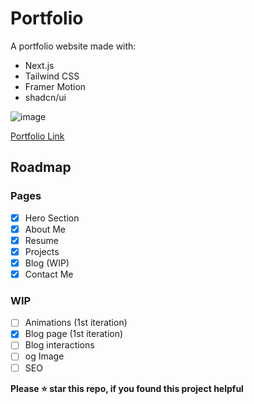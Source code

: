 
# Portfolio
A portfolio website made with:
- Next.js
- Tailwind CSS
- Framer Motion
- shadcn/ui

![image](https://github.com/user-attachments/assets/b6eb0ff5-884a-46e7-85c6-e3094555f575)


[Portfolio Link](https://zackozack.xyz)

## Roadmap

### Pages
- [x] Hero Section
- [x] About Me
- [x] Resume
- [x] Projects
- [x] Blog (WIP)
- [x] Contact Me

### WIP
- [ ] Animations (1st iteration)
- [x] Blog page (1st iteration)
- [ ] Blog interactions
- [ ] og Image
- [ ] SEO

**Please ⭐ star this repo, if you found this project helpful**




